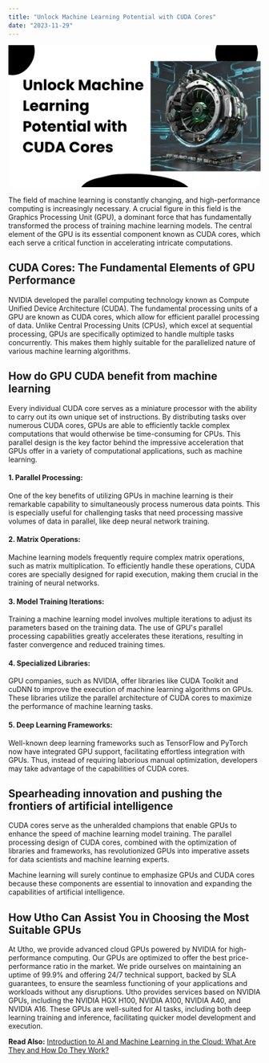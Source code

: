 ```yaml
---
title: "Unlock Machine Learning Potential with CUDA Cores"
date: "2023-11-29"
---
```


![Unlock Machine Learning Potential with CUDA Cores](images/Unlock-Machine-Learning-Potential-with-CUDA-Cores-1-1024x576.png)

The field of machine learning is constantly changing, and high-performance computing is increasingly necessary. A crucial figure in this field is the Graphics Processing Unit (GPU), a dominant force that has fundamentally transformed the process of training machine learning models. The central element of the GPU is its essential component known as CUDA cores, which each serve a critical function in accelerating intricate computations.

## **CUDA Cores: The Fundamental Elements of GPU Performance**

NVIDIA developed the parallel computing technology known as Compute Unified Device Architecture (CUDA). The fundamental processing units of a GPU are known as CUDA cores, which allow for efficient parallel processing of data. Unlike Central Processing Units (CPUs), which excel at sequential processing, GPUs are specifically optimized to handle multiple tasks concurrently. This makes them highly suitable for the parallelized nature of various machine learning algorithms.

## **How do GPU CUDA benefit from machine learning**

Every individual CUDA core serves as a miniature processor with the ability to carry out its own unique set of instructions. By distributing tasks over numerous CUDA cores, GPUs are able to efficiently tackle complex computations that would otherwise be time-consuming for CPUs. This parallel design is the key factor behind the impressive acceleration that GPUs offer in a variety of computational applications, such as machine learning.

#### **1\. Parallel Processing:**

One of the key benefits of utilizing GPUs in machine learning is their remarkable capability to simultaneously process numerous data points. This is especially useful for challenging tasks that need processing massive volumes of data in parallel, like deep neural network training.

#### **2\. Matrix Operations:**

Machine learning models frequently require complex matrix operations, such as matrix multiplication. To efficiently handle these operations, CUDA cores are specially designed for rapid execution, making them crucial in the training of neural networks.

#### **3\. Model Training Iterations:**

Training a machine learning model involves multiple iterations to adjust its parameters based on the training data. The use of GPU's parallel processing capabilities greatly accelerates these iterations, resulting in faster convergence and reduced training times.

#### **4\. Specialized Libraries:**

GPU companies, such as NVIDIA, offer libraries like CUDA Toolkit and cuDNN to improve the execution of machine learning algorithms on GPUs. These libraries utilize the parallel architecture of CUDA cores to maximize the performance of machine learning tasks.

#### **5\. Deep Learning Frameworks:**

Well-known deep learning frameworks such as TensorFlow and PyTorch now have integrated GPU support, facilitating effortless integration with GPUs. Thus, instead of requiring laborious manual optimization, developers may take advantage of the capabilities of CUDA cores.

## **Spearheading innovation and pushing the frontiers of artificial intelligence**

CUDA cores serve as the unheralded champions that enable GPUs to enhance the speed of machine learning model training. The parallel processing design of CUDA cores, combined with the optimization of libraries and frameworks, has revolutionized GPUs into imperative assets for data scientists and machine learning experts.

Machine learning will surely continue to emphasize GPUs and CUDA cores because these components are essential to innovation and expanding the capabilities of artificial intelligence.

## **How Utho Can Assist You in Choosing the Most Suitable GPUs**

At Utho, we provide advanced cloud GPUs powered by NVIDIA for high-performance computing. Our GPUs are optimized to offer the best price-performance ratio in the market. We pride ourselves on maintaining an uptime of 99.9% and offering 24/7 technical support, backed by SLA guarantees, to ensure the seamless functioning of your applications and workloads without any disruptions. Utho provides services based on NVIDIA GPUs, including the NVIDIA HGX H100, NVIDIA A100, NVIDIA A40, and NVIDIA A16. These GPUs are well-suited for AI tasks, including both deep learning training and inference, facilitating quicker model development and execution.  
  
**Read Also:** [Introduction to AI and Machine Learning in the Cloud: What Are They and How Do They Work?](https://utho.com/docs/tutorial/introduction-to-ai-and-machine-learning-in-the-cloud-what-are-they-and-how-do-they-work/)
